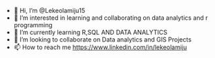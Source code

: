 - 👋 Hi, I’m @Lekeolamiju15
- 👀 I’m interested in learning and collaborating on data analytics and r programming
- 🌱 I’m currently learning R,SQL AND DATA ANALYTICS
- 💞️ I’m looking to collaborate on Data analytics and GIS Projects
- 📫 How to reach me https://www.linkedin.com/in/lekeolamiju

<!---
Lekeolamiju15/Lekeolamiju15 is a ✨ special ✨ repository because its `README.md` (this file) appears on your GitHub profile.
You can click the Preview link to take a look at your changes.
--->
